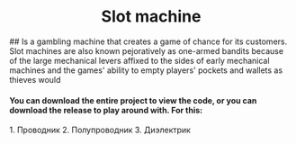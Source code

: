 <h1 align="center">Slot machine</h1>
## Is a gambling machine that creates a game of chance for its customers. Slot machines are also known pejoratively as one-armed bandits because of the large mechanical levers affixed to the sides of early mechanical machines and the games' ability to empty players' pockets and wallets as thieves would
<h4>You can download the entire project to view the code, or you can download the release to play around with. For this:</h4>
1. Проводник
2. Полупроводник
3. Диэлектрик
